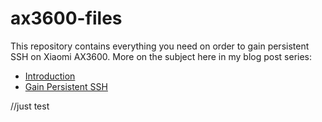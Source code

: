 # ax3600-files

This repository contains everything you need on order to gain persistent SSH on Xiaomi AX3600.
More on the subject here in my blog post series:
- [Introduction](https://oded.dev/2020/10/23/AX3600-0/)
- [Gain Persistent SSH](https://oded.dev/2020/11/30/AX3600-1)

//just test

